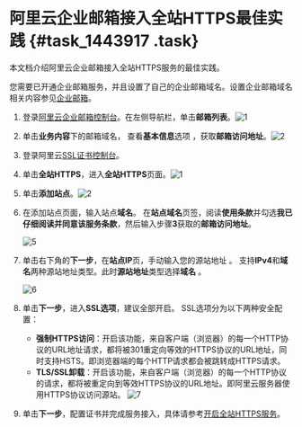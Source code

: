 # 阿里云企业邮箱接入全站HTTPS最佳实践 {#task_1443917 .task}

本文档介绍阿里云企业邮箱接入全站HTTPS服务的最佳实践。

您需要已开通企业邮箱服务，并且设置了自己的企业邮箱域名。设置企业邮箱域名相关内容参见[企业邮箱](https://help.aliyun.com/product/35466.html?spm=5176.8565205.0.0.6a3e1c57p98Iga)。

1.  登录[阿里云企业邮箱控制台](https://alimail.console.aliyun.com/?spm=a2c1d.8251892.aliyun_sidebar.daliyun_sidebar_mail.22805b76VJtXrU)。在左侧导航栏，单击**邮箱列表**。![1](http://static-aliyun-doc.oss-cn-hangzhou.aliyuncs.com/assets/img/1069030/156456752653023_zh-CN.png)


2.  单击**业务内容**下的邮箱域名， 查看**基本信息**选项 ，获取**邮箱访问地址**。![2](http://static-aliyun-doc.oss-cn-hangzhou.aliyuncs.com/assets/img/1069030/156456752753024_zh-CN.png)


3.  登录阿里云[SSL证书控制台](https://yundunnext.console.aliyun.com/?p=cas#/overview/cn-hangzhou)。
4.  单击**全站HTTPS**，进入**全站HTTPS**页面。![1](http://static-aliyun-doc.oss-cn-hangzhou.aliyuncs.com/assets/img/1069028/156456752752946_zh-CN.png)


5.  单击**添加站点**。![2](http://static-aliyun-doc.oss-cn-hangzhou.aliyuncs.com/assets/img/1069028/156456752752947_zh-CN.png)


6.  在添加站点页面，输入站点**域名**。 在**站点域名**页签，阅读**使用条款**并勾选**我已仔细阅读并同意该服务条款**，然后输入步骤**3**获取的**邮箱访问地址**。

    ![5](http://static-aliyun-doc.oss-cn-hangzhou.aliyuncs.com/assets/img/1069028/156456752752953_zh-CN.png)

7.  单击右下角的**下一步**，在**站点IP**页，手动输入您的源站地址 。 支持**IPv4**和**域名**两种源站地址类型。此时**源站地址**类型选择**域名** 。

    ![6](http://static-aliyun-doc.oss-cn-hangzhou.aliyuncs.com/assets/img/1069030/156456752753025_zh-CN.png)

8.  单击**下一步**，进入**SSL选项**，建议全部开启。 SSL选项分为以下两种安全配置：

    -   **强制HTTPS访问**：开启该功能，来自客户端（浏览器）的每一个HTTP协议的URL地址请求，都将被301重定向等效的HTTPS协议的URL地址，同时支持HSTS。即浏览器端的每个HTTP请求都会被跳转成HTTPS请求。
    -   **TLS/SSL卸载**：开启该功能，来自客户端（浏览器）的每一个HTTP协议的请求，都将被重定向到等效HTTPS协议的URL地址。即阿里云服务器使用HTTPS协议访问源站。
    ![7](http://static-aliyun-doc.oss-cn-hangzhou.aliyuncs.com/assets/img/1069028/156456752852961_zh-CN.png)

9.  单击**下一步**，配置证书并完成服务接入，具体请参考[开启全站HTTPS服务](cn.zh-CN/用户指南/全站HTTPS/开启全站HTTPS服务.md#)。

